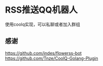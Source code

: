 # RSS推送QQ机器人

使用coolq实现，可以私聊或者加入群组

## 感谢
https://github.com/indes/flowerss-bot              
https://github.com/Tnze/CoolQ-Golang-Plugin           
